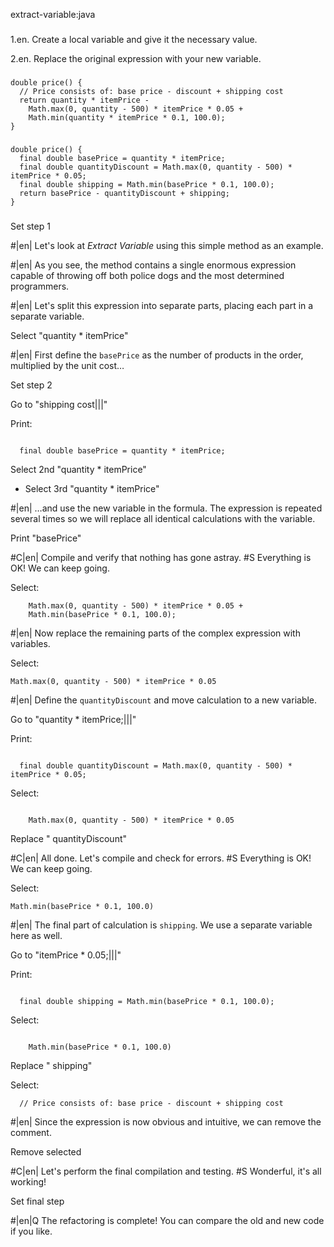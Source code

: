 extract-variable:java

###

1.en. Create a local variable and give it the necessary value.


2.en. Replace the original expression with your new variable.




###

```
double price() {
  // Price consists of: base price - discount + shipping cost
  return quantity * itemPrice -
    Math.max(0, quantity - 500) * itemPrice * 0.05 +
    Math.min(quantity * itemPrice * 0.1, 100.0);
}
```

###

```
double price() {
  final double basePrice = quantity * itemPrice;
  final double quantityDiscount = Math.max(0, quantity - 500) * itemPrice * 0.05;
  final double shipping = Math.min(basePrice * 0.1, 100.0);
  return basePrice - quantityDiscount + shipping;
}
```

###

Set step 1


#|en| Let's look at <i>Extract Variable</i> using this simple method as an example.



#|en| As you see, the method contains a single enormous expression capable of throwing off both police dogs and the most determined programmers.



#|en| Let's split this expression into separate parts, placing each part in a separate variable.


Select "quantity * itemPrice"


#|en| First define the <code>basePrice</code> as the number of products in the order, multiplied by the unit cost…


Set step 2

Go to "shipping cost|||"

Print:
```

  final double basePrice = quantity * itemPrice;
```

Select 2nd "quantity * itemPrice"
+ Select 3rd "quantity * itemPrice"


#|en| …and use the new variable in the formula. The expression is repeated several times so we will replace all identical calculations with the variable.


Print "basePrice"


#C|en| Compile and verify that nothing has gone astray.
#S Everything is OK! We can keep going.


Select:
```
    Math.max(0, quantity - 500) * itemPrice * 0.05 +
    Math.min(basePrice * 0.1, 100.0);
```


#|en| Now replace the remaining parts of the complex expression with variables.


Select:
```
Math.max(0, quantity - 500) * itemPrice * 0.05
```


#|en| Define the <code>quantityDiscount</code> and move calculation to a new variable.


Go to "quantity * itemPrice;|||"

Print:
```

  final double quantityDiscount = Math.max(0, quantity - 500) * itemPrice * 0.05;
```

Select:
```

    Math.max(0, quantity - 500) * itemPrice * 0.05
```

Replace " quantityDiscount"


#C|en| All done. Let's compile and check for errors.
#S Everything is OK! We can keep going.


Select:
```
Math.min(basePrice * 0.1, 100.0)
```


#|en| The final part of calculation is <code>shipping</code>. We use a separate variable here as well.


Go to "itemPrice * 0.05;|||"

Print:
```

  final double shipping = Math.min(basePrice * 0.1, 100.0);
```

Select:
```

    Math.min(basePrice * 0.1, 100.0)
```

Replace " shipping"

Select:
```
  // Price consists of: base price - discount + shipping cost

```


#|en| Since the expression is now obvious and intuitive, we can remove the comment.


Remove selected


#C|en| Let's perform the final compilation and testing.
#S Wonderful, it's all working!


Set final step


#|en|Q The refactoring is complete! You can compare the old and new code if you like.
